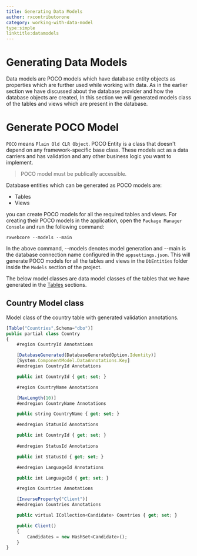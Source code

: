 ```yaml
---
title: Generating Data Models
author: rxcontributorone
category: working-with-data-model  
type:simple
linktitle:datamodels
---
```

# Generating Data Models
Data models are POCO models which have database entity objects as properties which are further used while working with data. As in the earlier section we have discussed about the database provider and how the database objects are created, In this section we will generated models class of the tables and views which are present in the database.    

# Generate POCO Model

`POCO` means `Plain Old CLR Object`. POCO Entity is a class that doesn't depend on any framework-specific base class. These models act as a data carriers and has validation and any other business logic you want to implement. 

> POCO model must be publically accessible.

Database entities which can be generated as POCO models are:

<ul class="bullet-list">
    <li>Tables</li>
    <li>Views</li>
</ul>

you can create POCO models for all the required tables and views. For creating their POCO models in the application, open the `Package Manager Console` and run the following command:

`````
rxwebcore --models --main
`````

In the above command, --models denotes model generation and --main is the database connection name configured in the `appsettings.json`.
This will generate POCO models for all the tables and views in the `DbEntities` folder inside the `Models` section of the project.

The below model classes are data model classes of the tables that we have generated in the <a class="redirect-link"  href="/rx-web-core/working-with-data-model/database-approach/creating-tables">Tables</a> sections.

## Country Model class
Model class of the country table with generated validation annotations.

```js
[Table("Countries",Schema="dbo")]
public partial class Country
{
    #region CountryId Annotations

    [DatabaseGenerated(DatabaseGeneratedOption.Identity)]
    [System.ComponentModel.DataAnnotations.Key]
    #endregion CountryId Annotations

    public int CountryId { get; set; }

    #region CountryName Annotations

    [MaxLength(10)]
    #endregion CountryName Annotations

    public string CountryName { get; set; }

    #endregion StatusId Annotations

    public int CountryId { get; set; }
  
    #endregion StatusId Annotations

    public int StatusId { get; set; }

    #endregion LanguageId Annotations

    public int LanguageId { get; set; }

    #region Countries Annotations

    [InverseProperty("Client")]
    #endregion Countries Annotations

    public virtual ICollection<Candidate> Countries { get; set; }

    public Client()
    {
        Candidates = new HashSet<Candidate>();
    }
}
```
